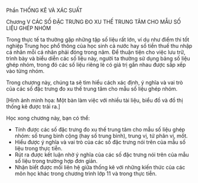 Phần THỐNG KÊ VÀ XÁC SUẤT

Chương V CÁC SỐ ĐẶC TRƯNG ĐO XU THẾ TRUNG TÂM CHO MẪU SỐ LIỆU GHÉP NHÓM

Trong thực tế ta thường gặp những tập số liệu rất lớn, ví dụ như điểm thi tốt nghiệp Trung học phổ thông của học sinh cả nước hay số tiền thuế thu nhập cá nhân mỗi cá nhân phải đóng trong năm. Để thuận tiện cho việc lưu trữ, trình bày và biểu diễn các số liệu này, người ta thường sử dụng bảng số liệu ghép nhóm, trong đó các số liệu riêng lẻ có giá trị gần nhau được sắp xếp vào từng nhóm.

Trong chương này, chúng ta sẽ tìm hiểu cách xác định, ý nghĩa và vai trò của các số đặc trưng đo xu thế trung tâm cho mẫu số liệu ghép nhóm.

[Hình ảnh minh họa: Một bàn làm việc với nhiều tài liệu, biểu đồ và đồ thị thống kê được trải ra.]

Học xong chương này, bạn có thể:
- Tính được các số đặc trưng đo xu thế trung tâm cho mẫu số liệu ghép nhóm: số trung bình cộng (hay số trung bình), trung vị, tứ phân vị, mốt.
- Hiểu được ý nghĩa và vai trò của các số đặc trưng nói trên của mẫu số liệu trong thực tiễn.
- Rút ra được kết luận nhờ ý nghĩa của các số đặc trưng nói trên của mẫu số liệu trong trường hợp đơn giản.
- Nhận biết được mối liên hệ giữa thống kê với những kiến thức của các môn học khác trong chương trình lớp 11 và trong thực tiễn.
